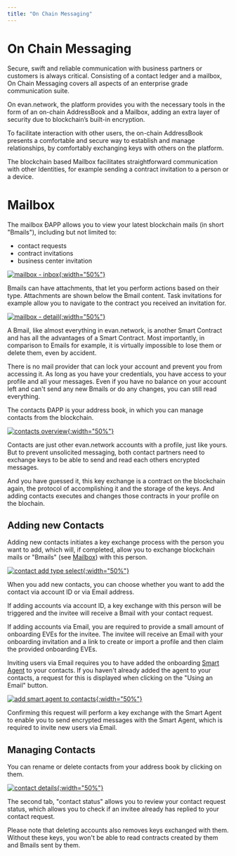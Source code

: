 ```yaml
---
title: "On Chain Messaging"
---
```

# On Chain Messaging 

Secure, swift and reliable communication with business partners or customers is always critical. Consisting of a contact ledger and a mailbox, On Chain Messaging covers all aspects of an enterprise grade communication suite.

On evan.network, the platform provides you with the necessary tools in the form of an on-chain AddressBook and a Mailbox, adding an extra layer of security due to blockchain’s built-in encryption. 


To facilitate interaction with other users, the on-chain AddressBook presents a comfortable and secure way to establish and manage relationships, by comfortably exchanging keys with others on the platform. 


The blockchain based Mailbox facilitates straightforward communication with other Identities, for example sending a contract invitation to a person or a device. 



# Mailbox
The mailbox ÐAPP allows you to view your latest blockchain mails (in short "Bmails"), including but not limited to:
- contact requests
- contract invitations
- business center invitation

[![mailbox - inbox](/public/tutorial/mailbox_inbox.png){:width="50%"}](https://github.com/evannetwork/evannetwork.github.io/raw/master/public/tutorial/mailbox_inbox.png)

Bmails can have attachments, that let you perform actions based on their type. Attachments are shown below the Bmail content.
Task invitations for example allow you to navigate to the contract you received an invitation for.

[![mailbox - detail](/public/tutorial/mailbox_detail.png){:width="50%"}](https://github.com/evannetwork/evannetwork.github.io/raw/master/public/tutorial/mailbox_detail.png)


A Bmail, like almost everything in evan.network, is another Smart Contract and has all the advantages of a Smart Contract. Most importantly, in comparison to Emails for example, it is virtually impossible to lose them or delete them, even by accident.

There is no mail provider that can lock your account and prevent you from accessing it. As long as you have your credentials, you have access to your profile and all your messages. Even if you have no balance on your account left and can't send any new Bmails or do any changes, you can still read everything.

The contacts ÐAPP is your address book, in which you can manage contacts from the blockchain.

[![contacts overview](/public/tutorial/contacts_overview.png){:width="50%"}](/public/tutorial/contacts_overview.png)

Contacts are just other evan.network accounts with a profile, just like yours. But to prevent unsolicited messaging, both contact partners need to exchange keys to be able to send and read each others encrypted messages.

And you have guessed it, this key exchange is a contract on the blockchain again, the protocol of accomplishing it and the storage of the keys. And adding contacts executes and changes those contracts in your profile on the blochain.


## Adding new Contacts
Adding new contacts initiates a key exchange process with the person you want to add, which will, if completed, allow you to exchange blockchain mails or "Bmails" (see [Mailbox](/tutorial/mailbox)) with this person.

[![contact add type select](/public/tutorial/contacts_add_type_select.png){:width="50%"}](/public/tutorial/contacts_add_type_select.png)

When you add new contacts, you can choose whether you want to add the contact via account ID or via Email address.

If adding accounts via account ID, a key exchange with this person will be triggered and the invitee will receive a Bmail with your contact request.

If adding accounts via Email, you are required to provide a small amount of onboarding EVEs for the invitee. The invitee will receive an Email with your onboarding invitation and a link to create or import a profile and then claim the provided onboarding EVEs.

Inviting users via Email requires you to have added the onboarding [Smart Agent](/dev/smart-agents) to your contacts. If you haven't already added the agent to your contacts, a request for this is displayed when clicking on the "Using an Email" button.

[![add smart agent to contacts](/public/tutorial/contacts_add_smart_agent.png){:width="50%"}](/public/tutorial/contacts_add_smart_agent.png)

Confirming this request will perform a key exchange with the Smart Agent to enable you to send encrypted messages with the Smart Agent, which is required to invite new users via Email.


## Managing Contacts
You can rename or delete contacts from your address book by clicking on them.

[![contact details](/public/tutorial/contacts_detail.png){:width="50%"}](/public/tutorial/contacts_detail.png)

The second tab, "contact status" allows you to review your contact request status, which allows you to check if an invitee already has replied to your contact request.

Please note that deleting accounts also removes keys exchanged with them. Without these keys, you won't be able to read contracts created by them and Bmails sent by them.
